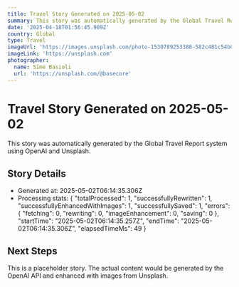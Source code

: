 ```yaml
---
title: Travel Story Generated on 2025-05-02
summary: This story was automatically generated by the Global Travel Report system.
date: '2025-04-18T01:56:45.909Z'
country: Global
type: Travel
imageUrl: 'https://images.unsplash.com/photo-1530789253388-582c481c54b0'
imageLink: 'https://unsplash.com'
photographer:
  name: Sime Basioli
  url: 'https://unsplash.com/@basecore'
---
```









# Travel Story Generated on 2025-05-02

This story was automatically generated by the Global Travel Report system using OpenAI and Unsplash.

## Story Details

- Generated at: 2025-05-02T06:14:35.306Z
- Processing stats: {
  "totalProcessed": 1,
  "successfullyRewritten": 1,
  "successfullyEnhancedWithImages": 1,
  "successfullySaved": 1,
  "errors": {
    "fetching": 0,
    "rewriting": 0,
    "imageEnhancement": 0,
    "saving": 0
  },
  "startTime": "2025-05-02T06:14:35.257Z",
  "endTime": "2025-05-02T06:14:35.306Z",
  "elapsedTimeMs": 49
}

## Next Steps

This is a placeholder story. The actual content would be generated by the OpenAI API and enhanced with images from Unsplash.

